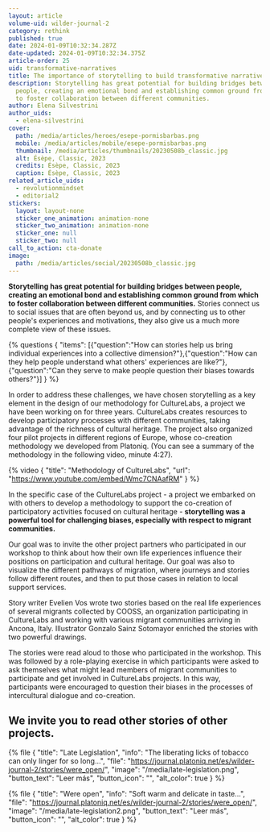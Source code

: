 ```yaml
---
layout: article
volume-uid: wilder-journal-2
category: rethink
published: true
date: 2024-01-09T10:32:34.287Z
date-updated: 2024-01-09T10:32:34.375Z
article-order: 25
uid: transformative-narratives
title: The importance of storytelling to build transformative narratives
description: Storytelling has great potential for building bridges between
  people, creating an emotional bond and establishing common ground from which
  to foster collaboration between different communities.
author: Elena Silvestrini
author_uids:
  - elena-silvestrini
cover:
  path: /media/articles/heroes/esepe-pormisbarbas.png
  mobile: /media/articles/mobile/esepe-pormisbarbas.png
  thumbnail: /media/articles/thumbnails/20230508b_classic.jpg
  alt: Ésèpe, Classic, 2023
  credits: Ésèpe, Classic, 2023
  caption: Ésèpe, Classic, 2023
related_article_uids:
  - revolutionmindset
  - editorial2
stickers:
  layout: layout-none
  sticker_one_animation: animation-none
  sticker_two_animation: animation-none
  sticker_one: null
  sticker_two: null
call_to_action: cta-donate
image:
  path: /media/articles/social/20230508b_classic.jpg
---
```

**Storytelling has great potential for building bridges between people, creating an emotional bond and establishing common ground from which to foster collaboration between different communities.** Stories connect us to social issues that are often beyond us, and by connecting us to other people's experiences and motivations, they also give us a much more complete view of these issues.

{% questions { "items": [{"question":"How can stories help us bring individual experiences into a collective dimension?"},{"question":"How can they help people understand what others' experiences are like?"},{"question":"Can they serve to make people question their biases towards others?"}] } %}

In order to address these challenges, we have chosen storytelling as a key element in the design of our methodology for CultureLabs, a project we have been working on for three years. CultureLabs creates resources to develop participatory processes with different communities, taking advantage of the richness of cultural heritage. The project also organized four pilot projects in different regions of Europe, whose co-creation methodology we developed from Platoniq. (You can see a summary of the methodology in the following video, minute 4:27).

{% video { "title": "Methodology of CultureLabs", "url": "https://www.youtube.com/embed/Wmc7CNAafRM" } %}

In the specific case of the CultureLabs project - a project we embarked on with others to develop a methodology to support the co-creation of participatory activities focused on cultural heritage - **storytelling was a powerful tool for challenging biases, especially with respect to migrant communities.** 

Our goal was to invite the other project partners who participated in our workshop to think about how their own life experiences influence their positions on participation and cultural heritage. Our goal was also to visualize the different pathways of migration, where journeys and stories follow different routes, and then to put those cases in relation to local support services.

Story writer Evelien Vos wrote two stories based on the real life experiences of several migrants collected by COOSS, an organization participating in CultureLabs and working with various migrant communities arriving in Ancona, Italy. Illustrator Gonzalo Sainz Sotomayor enriched the stories with two powerful drawings.

The stories were read aloud to those who participated in the workshop. This was followed by a role-playing exercise in which participants were asked to ask themselves what might lead members of migrant communities to participate and get involved in CultureLabs projects. In this way, participants were encouraged to question their biases in the processes of intercultural dialogue and co-creation.

## We invite you to read other stories of other projects.

{% file { "title": "Late Legislation", "info": "The liberating licks of tobacco can only linger for so long...", "file": "https://journal.platoniq.net/es/wilder-journal-2/stories/were_open/", "image": "/media/late-legislation.png", "button_text": "Leer más", "button_icon": "", "alt_color": true } %}

{% file { "title": "Were open", "info": "Soft warm and delicate in taste...", "file": "https://journal.platoniq.net/es/wilder-journal-2/stories/were_open/", "image": "/media/late-legislation2.png", "button_text": "Leer más", "button_icon": "", "alt_color": true } %}
